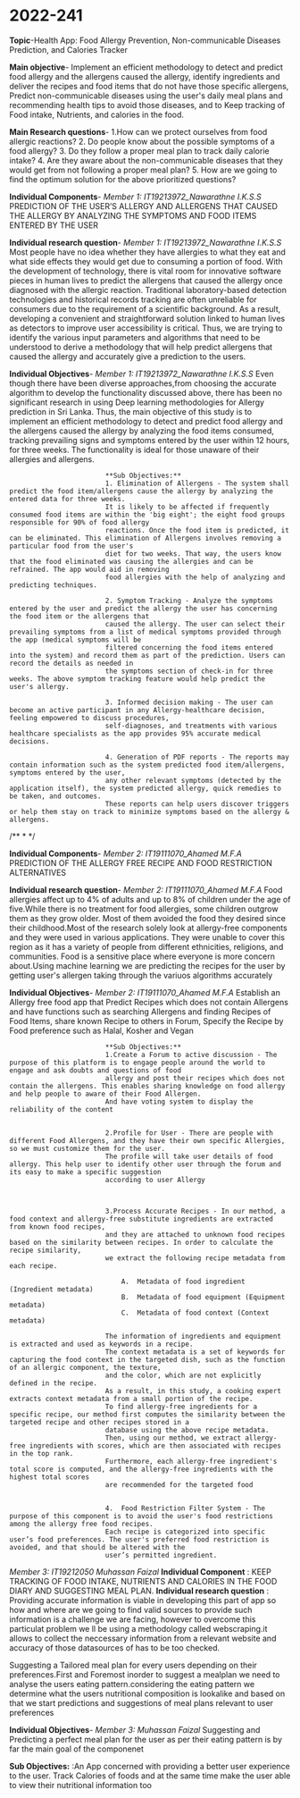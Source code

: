 # 2022-241

**Topic**-Health App: Food Allergy Prevention, Non-communicable Diseases Prediction, and Calories Tracker

**Main objective**- Implement an efficient methodology to detect and predict food allergy and the allergens caused the allergy, identify ingredients and deliver the recipes 
and food items that do not have those specific allergens, Predict non-communicable diseases using the user's daily meal plans and recommending health tips to avoid those diseases, 
and to Keep tracking of Food intake, Nutrients, and calories in the food. 

**Main Research questions**- 1.How can we protect ourselves from food allergic reactions?
                            2. Do people know about the possible symptoms of a food allergy?
                            3. Do they follow a proper meal plan to track daily calorie intake?
                            4. Are they aware about the non-communicable diseases that they would get from not following a proper meal plan?
                            5. How are we going to find the optimum solution for the above prioritized questions?
                            
**Individual Components**- *Member 1: IT19213972_Nawarathne I.K.S.S*
                            PREDICTION OF THE USER’S ALLERGY AND ALLERGENS THAT CAUSED THE ALLERGY BY ANALYZING THE SYMPTOMS AND FOOD ITEMS ENTERED BY THE USER
                            
**Individual research question**- *Member 1: IT19213972_Nawarathne I.K.S.S*
                                Most people have no idea whether they have allergies to what they eat and what side effects they would get due to consuming a portion of food.
                                With the development of technology, there is vital room for innovative software pieces in human lives to predict the allergens that caused the 
                                allergy once diagnosed with the allergic reaction. Traditional laboratory-based detection technologies and historical records tracking are often 
                                unreliable for consumers due to the requirement of a scientific background. As a result, developing a convenient and straightforward solution linked 
                                to human lives as detectors to improve user accessibility is critical. Thus, we are trying to identify the various input parameters and algorithms 
                                that need to be understood to derive a methodology that will help predict allergens that caused the allergy and accurately give a prediction to the 
                                users. 
                                

**Individual Objectives**- *Member 1: IT19213972_Nawarathne I.K.S.S*
                            Even though there have been diverse approaches,from choosing the accurate algorithm to develop the functionality discussed above, there has been 
                            no significant research in using Deep learning methodologies for Allergy prediction in Sri Lanka. Thus, the main objective of this study is 
                            to implement an efficient methodology to detect and predict food allergy and the allergens caused the allergy by analyzing the food items consumed, 
                            tracking prevailing signs and symptoms entered by the user within 12 hours, for three weeks. 
                            The functionality is ideal for those unaware of their allergies and allergens. 
                            
                            **Sub Objectives:** 
                            1. Elimination of Allergens - The system shall predict the food item/allergens cause the allergy by analyzing the entered data for three weeks. 
                            It is likely to be affected if frequently consumed food items are within the 'big eight'; the eight food groups responsible for 90% of food allergy 
                            reactions. Once the food item is predicted, it can be eliminated. This elimination of Allergens involves removing a particular food from the user's 
                            diet for two weeks. That way, the users know that the food eliminated was causing the allergies and can be refrained. The app would aid in removing 
                            food allergies with the help of analyzing and predicting techniques. 
                            
                            2. Symptom Tracking - Analyze the symptoms entered by the user and predict the allergy the user has concerning the food item or the allergens that 
                            caused the allergy. The user can select their prevailing symptoms from a list of medical symptoms provided through the app (medical symptoms will be 
                            filtered concerning the food items entered into the system) and record them as part of the prediction. Users can record the details as needed in 
                            the symptoms section of check-in for three weeks. The above symptom tracking feature would help predict the user's allergy. 
                            
                            3. Informed decision making - The user can become an active participant in any Allergy-healthcare decision, feeling empowered to discuss procedures, 
                            self-diagnoses, and treatments with various healthcare specialists as the app provides 95% accurate medical decisions.
                            
                            4. Generation of PDF reports - The reports may contain information such as the system predicted food item/allergens, symptoms entered by the user, 
                            any other relevant symptoms (detected by the application itself), the system predicted allergy, quick remedies to be taken, and outcomes. 
                            These reports can help users discover triggers or help them stay on track to minimize symptoms based on the allergy & allergens. 

/**
*
*/

**Individual Components**- *Member 2: IT19111070_Ahamed M.F.A*
                            PREDICTION OF THE ALLERGY FREE RECIPE AND FOOD RESTRICTION ALTERNATIVES 
                            
**Individual research question**- *Member 2: IT19111070_Ahamed M.F.A*
                                Food allergies affect up to 4% of adults and up to 8% of children under the age of five.While there is no treatment for food allergies,
                                some children outgrow them as they grow older. Most of them avoided the food they desired since their childhood.Most of the research solely 
                                look at allergy-free components and they were used in various applications. They were unable to cover this region as it has a variety of people from 
                                different ethnicities, religions, and communities. Food is a sensitive place where everyone is more concern about.Using machine learning we are predicting 
                                the recipes for the user by getting user's allergen taking through the variuos algorithms accurately

                                

**Individual Objectives**- *Member 2: IT19111070_Ahamed M.F.A*
                            Establish an Allergy free food app that Predict Recipes which does not contain Allergens and have functions such as searching Allergens and finding Recipes of Food Items,
                            share known Recipe to others in Forum, Specify the Recipe by Food preference such as Halal, Kosher and Vegan
                            
                            **Sub Objectives:** 
                            1.Create a Forum to active discussion - The purpose of this platform is to engage people around the world to engage and ask doubts and questions of food
                            allergy and post their recipes which does not contain the allergens. This enables sharing knowledge on food allergy and help people to aware of their Food Allergen.
                            And have voting system to display the reliability of the content
 
                            
                            2.Profile for User - There are people with different Food Allergens, and they have their own specific Allergies, so we must customize them for the user.
                            The profile will take user details of food allergy. This help user to identify other user through the forum and its easy to make a specific suggestion 
                            according to user Allergy 


                            
                            3.Process Accurate Recipes - In our method, a food context and allergy-free substitute ingredients are extracted from known food recipes, 
                            and they are attached to unknown food recipes based on the similarity between recipes. In order to calculate the recipe similarity,
                            we extract the following recipe metadata from each recipe.

                                A.	Metadata of food ingredient (Ingredient metadata)
                                B.	Metadata of food equipment (Equipment metadata)
                                C.	Metadata of food context (Context metadata)
                                
                            The information of ingredients and equipment is extracted and used as keywords in a recipe.
                            The context metadata is a set of keywords for capturing the food context in the targeted dish, such as the function of an allergic component, the texture,
                            and the color, which are not explicitly defined in the recipe.
                            As a result, in this study, a cooking expert extracts context metadata from a small portion of the recipe.
                            To find allergy-free ingredients for a specific recipe, our method first computes the similarity between the targeted recipe and other recipes stored in a 
                            database using the above recipe metadata.
                            Then, using our method, we extract allergy-free ingredients with scores, which are then associated with recipes in the top rank.
                            Furthermore, each allergy-free ingredient's total score is computed, and the allergy-free ingredients with the highest total scores 
                            are recommended for the targeted food


                            4.	Food Restriction Filter System - The purpose of this component is to avoid the user's food restrictions among the allergy free food recipes.
                            Each recipe is categorized into specific user’s food preferences. The user's preferred food restriction is avoided, and that should be altered with the 
                            user’s permitted ingredient.



<!-------------------------------------------------------------------------------------------------------------------------->
*Member 3: IT19212050 Muhassan Faizal*
**Individual Component** : KEEP TRACKING OF FOOD INTAKE, NUTRIENTS AND CALORIES IN THE FOOD DIARY AND SUGGESTING MEAL PLAN.
**Individual research question** : Providing accurate information is viable in developing this part of app so how and where are we going to find  valid sources to provide such information is a challenge we are facing, however to overcome this particulat problem we ll be using a methodology called webscraping.it allows to collect the neccessary information from a relevant website and accuracy of those datasources of has to be too checked.

Suggesting a Tailored meal plan for every users  depending on their preferences.First and Foremost inorder to suggest a mealplan we need to analyse the users eating pattern.considering the eating pattern we determine what the users nutritional composition is lookalike and based on that we start predictions and suggestions of meal plans relevant to user preferences

**Individual Objectives**- *Member 3: Muhassan Faizal*
Suggesting and Predicting a perfect meal plan for the user as per their eating pattern is by far the main                           goal of the componenet 

**Sub Objectives:** :An App concerned with providing a better user experience to the user.
Track Calories of foods and at the same time make the user able to view their nutritional information too 























